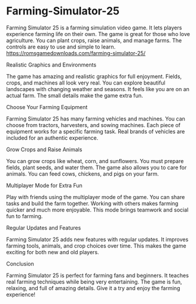 # Farming-Simulator-25
Farming Simulator 25 is a farming simulation video game. It lets players experience farming life on their own. The game is great for those who love agriculture. You can plant crops, raise animals, and manage farms. The controls are easy to use and simple to learn.  https://romsgamedownloads.com/farming-simulator-25/

Realistic Graphics and Environments  

The game has amazing and realistic graphics for full enjoyment. Fields, crops, and machines all look very real. You can explore beautiful landscapes with changing weather and seasons. It feels like you are on an actual farm. The small details make the game extra fun.  

Choose Your Farming Equipment  

Farming Simulator 25 has many farming vehicles and machines. You can choose from tractors, harvesters, and sowing machines. Each piece of equipment works for a specific farming task. Real brands of vehicles are included for an authentic experience.  

Grow Crops and Raise Animals  

You can grow crops like wheat, corn, and sunflowers. You must prepare fields, plant seeds, and water them. The game also allows you to care for animals. You can feed cows, chickens, and pigs on your farm.  

Multiplayer Mode for Extra Fun  

Play with friends using the multiplayer mode of the game. You can share tasks and build the farm together. Working with others makes farming quicker and much more enjoyable. This mode brings teamwork and social fun to farming.  

Regular Updates and Features  

Farming Simulator 25 adds new features with regular updates. It improves farming tools, animals, and crop choices over time. This makes the game exciting for both new and old players.  

Conclusion  

Farming Simulator 25 is perfect for farming fans and beginners. It teaches real farming techniques while being very entertaining. The game is fun, relaxing, and full of amazing details. Give it a try and enjoy the farming experience!
